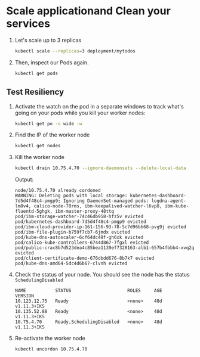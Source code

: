 # Scale applicationand Clean your services

1. Let's scale up to 3 replicas
    ```sh
    kubectl scale --replicas=3 deployment/mytodos
    ```

1. Then, inspect our Pods again.
    ```sh
    kubectl get pods
    ```

## Test Resiliency

1. Activate the watch on the pod in a separate windows to track what's going on your pods while you kill your worker nodes:
    ```sh
    kubectl get po -o wide -w
    ```

1. Find the IP of the worker node
    ```sh
    kubectl get nodes
    ```

1. Kill the worker node
    ```sh
    kubectl drain 10.75.4.70 --ignore-daemonsets --delete-local-data
    ```
    Output:
    ```
    node/10.75.4.70 already cordoned
    WARNING: Deleting pods with local storage: kubernetes-dashboard-7d5d4f48c4-pmgp9; Ignoring DaemonSet-managed pods: logdna-agent-lm8v4, calico-node-78rms, ibm-keepalived-watcher-l6vp8, ibm-kube-fluentd-5ghgk, ibm-master-proxy-48ttq
    pod/ibm-storage-watcher-74c46db958-hfz5v evicted
    pod/kubernetes-dashboard-7d5d4f48c4-pmgp9 evicted
    pod/ibm-cloud-provider-ip-161-156-93-78-5c7d96bb68-pvg9j evicted
    pod/ibm-file-plugin-b759f7cb7-6jmdx evicted
    pod/kube-dns-autoscaler-6cf64dc49f-gh6xk evicted
    pod/calico-kube-controllers-6744d867-7fgxl evicted
    pod/public-crac8b7d523dea4c85bea1139ef7328163-alb1-657b4fbbb4-xvq2q evicted
    pod/client-certificate-demo-676dbdd676-8b7k7 evicted
    pod/kube-dns-amd64-5dc4d6b67-clvnh evicted
    ```

1. Check the status of your node. You should see the node has the status `SchedulingDisabled`
    ```
    NAME           STATUS                     ROLES     AGE       VERSION
    10.123.12.75   Ready                      <none>    48d       v1.11.3+IKS
    10.135.52.88   Ready                      <none>    48d       v1.11.3+IKS
    10.75.4.70     Ready,SchedulingDisabled   <none>    48d       v1.11.3+IKS
    ```

1. Re-activate the worker node
    ```sh
    kubectl uncordon 10.75.4.70
    ```